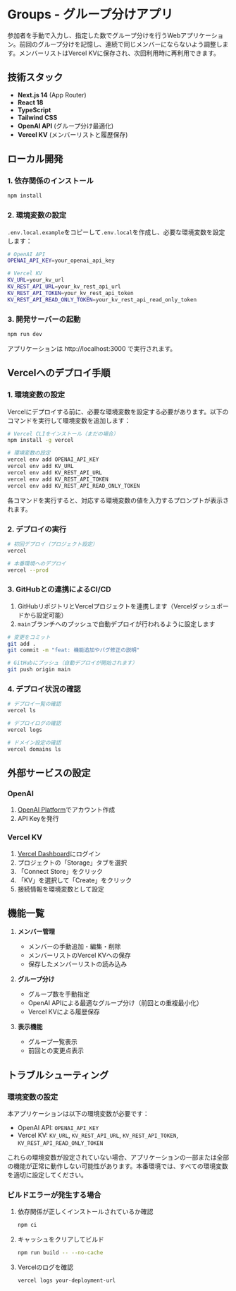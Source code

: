 # Groups - グループ分けアプリ

参加者を手動で入力し、指定した数でグループ分けを行うWebアプリケーション。前回のグループ分けを記憶し、連続で同じメンバーにならないよう調整します。メンバーリストはVercel KVに保存され、次回利用時に再利用できます。

## 技術スタック

- **Next.js 14** (App Router)
- **React 18**
- **TypeScript**
- **Tailwind CSS**
- **OpenAI API** (グループ分け最適化)
- **Vercel KV** (メンバーリストと履歴保存)

## ローカル開発

### 1. 依存関係のインストール

```bash
npm install
```

### 2. 環境変数の設定

`.env.local.example`をコピーして`.env.local`を作成し、必要な環境変数を設定します：

```bash
# OpenAI API
OPENAI_API_KEY=your_openai_api_key

# Vercel KV
KV_URL=your_kv_url
KV_REST_API_URL=your_kv_rest_api_url
KV_REST_API_TOKEN=your_kv_rest_api_token
KV_REST_API_READ_ONLY_TOKEN=your_kv_rest_api_read_only_token
```

### 3. 開発サーバーの起動

```bash
npm run dev
```

アプリケーションは http://localhost:3000 で実行されます。

## Vercelへのデプロイ手順

### 1. 環境変数の設定

Vercelにデプロイする前に、必要な環境変数を設定する必要があります。以下のコマンドを実行して環境変数を追加します：

```bash
# Vercel CLIをインストール（まだの場合）
npm install -g vercel

# 環境変数の設定
vercel env add OPENAI_API_KEY
vercel env add KV_URL
vercel env add KV_REST_API_URL
vercel env add KV_REST_API_TOKEN
vercel env add KV_REST_API_READ_ONLY_TOKEN
```

各コマンドを実行すると、対応する環境変数の値を入力するプロンプトが表示されます。

### 2. デプロイの実行

```bash
# 初回デプロイ（プロジェクト設定）
vercel

# 本番環境へのデプロイ
vercel --prod
```

### 3. GitHubとの連携によるCI/CD

1. GitHubリポジトリとVercelプロジェクトを連携します（Vercelダッシュボードから設定可能）
2. `main`ブランチへのプッシュで自動デプロイが行われるように設定します

```bash
# 変更をコミット
git add .
git commit -m "feat: 機能追加やバグ修正の説明"

# GitHubにプッシュ（自動デプロイが開始されます）
git push origin main
```

### 4. デプロイ状況の確認

```bash
# デプロイ一覧の確認
vercel ls

# デプロイログの確認
vercel logs

# ドメイン設定の確認
vercel domains ls
```

## 外部サービスの設定

### OpenAI

1. [OpenAI Platform](https://platform.openai.com/)でアカウント作成
2. API Keyを発行

### Vercel KV

1. [Vercel Dashboard](https://vercel.com/dashboard)にログイン
2. プロジェクトの「Storage」タブを選択
3. 「Connect Store」をクリック
4. 「KV」を選択して「Create」をクリック
5. 接続情報を環境変数として設定

## 機能一覧

1. **メンバー管理**
   - メンバーの手動追加・編集・削除
   - メンバーリストのVercel KVへの保存
   - 保存したメンバーリストの読み込み

2. **グループ分け**
   - グループ数を手動指定
   - OpenAI APIによる最適なグループ分け（前回との重複最小化）
   - Vercel KVによる履歴保存

3. **表示機能**
   - グループ一覧表示
   - 前回との変更点表示

## トラブルシューティング

### 環境変数の設定

本アプリケーションは以下の環境変数が必要です：

- OpenAI API: `OPENAI_API_KEY`
- Vercel KV: `KV_URL`, `KV_REST_API_URL`, `KV_REST_API_TOKEN`, `KV_REST_API_READ_ONLY_TOKEN`

これらの環境変数が設定されていない場合、アプリケーションの一部または全部の機能が正常に動作しない可能性があります。本番環境では、すべての環境変数を適切に設定してください。

### ビルドエラーが発生する場合

1. 依存関係が正しくインストールされているか確認
   ```bash
   npm ci
   ```

2. キャッシュをクリアしてビルド
   ```bash
   npm run build -- --no-cache
   ```

3. Vercelのログを確認
   ```bash
   vercel logs your-deployment-url
   ```
